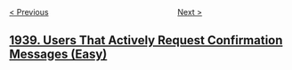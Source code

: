 <!--|This file generated by command(leetcode description); DO NOT EDIT.    |-->
<!--+----------------------------------------------------------------------+-->
<!--|@author    openset <openset.wang@gmail.com>                           |-->
<!--|@link      https://github.com/openset                                 |-->
<!--|@home      https://github.com/openset/leetcode                        |-->
<!--+----------------------------------------------------------------------+-->

[< Previous](../maximum-genetic-difference-query "Maximum Genetic Difference Query")
　　　　　　　　　　　　　　　　
[Next >](../longest-common-subsequence-between-sorted-arrays "Longest Common Subsequence Between Sorted Arrays")

## [1939. Users That Actively Request Confirmation Messages (Easy)](https://leetcode.com/problems/users-that-actively-request-confirmation-messages "")


